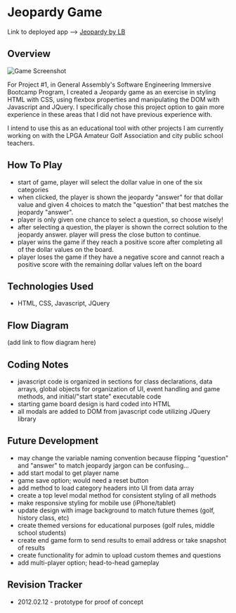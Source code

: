 # Jeopardy Game

Link to deployed app --> [Jeopardy by LB](https://laurabusta.github.io/jeopardy-game/index.html)

## Overview

![Game Screenshot](https://i.imgur.com/7c1s2EO.png)

For Project #1, in General Assembly's Software Engineering Immersive Bootcamp Program, I created a Jeopardy game as an exercise in styling HTML with CSS, using flexbox properties and manipulating the DOM with Javascript and JQuery. I specifically chose this project option to gain more experience in these areas that I did not have previous experience with. 

I intend to use this as an educational tool with other projects I am currently working on with the LPGA Amateur Golf Association and city public school teachers. 

## How To Play
* start of game, player will select the dollar value in one of the six categories
* when clicked, the player is shown the jeopardy "answer" for that dollar value and given 4 choices to match the "question" that best matches the jeopardy "answer".
* player is only given one chance to select a question, so choose wisely!
* after selecting a question, the player is shown the correct solution to the jeopardy answer. player will press the close button to continue.
* player wins the game if they reach a positive score after completing all of the dollar values on the board.
* player loses the game if they have a negative score and cannot reach a positive score with the remaining dollar values left on the board

## Technologies Used
* HTML, CSS, Javascript, JQuery

## Flow Diagram
(add link to flow diagram here)

## Coding Notes
* javascript code is organized in sections for class declarations, data arrays, global objects for organization of UI, event handling and game methods, and initial/"start state" executable code
* starting game board design is hard coded into HTML
* all modals are added to DOM from javascript code utilizing JQuery library

## Future Development
* may change the variable naming convention because flipping "question" and "answer" to match jeopardy jargon can be confusing...
* add start modal to get player name
* game save option; would need a reset button
* add method to load category headers into UI from data array
* create a top level modal method for consistent styling of all methods
* make responsive styling for mobile use (iPhone/tablet)
* update design with image background to match future themes (golf, history class, etc)
* create themed versions for educational purposes (golf rules, middle school students)
* create end game form to send results to email address or take snapshot of results
* create functionality for admin to upload custom themes and questions
* add multi-player option; head-to-head gameplay

## Revision Tracker
* 2012.02.12 - prototype for proof of concept


